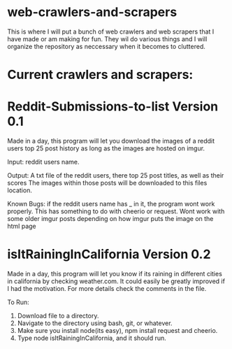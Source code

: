 # web-crawlers-and-scrapers

This is where I will put a bunch of web crawlers and web scrapers that I have made or am making for fun. They wil do various things and I will organize the repository as neccessary when it becomes to cluttered.

# Current crawlers and scrapers:

# Reddit-Submissions-to-list Version 0.1

Made in a day, this program will let you download the images of a reddit users top 25 post history
as long as the images are hosted on imgur.

Input: reddit users name.

Output: A txt file of the reddit users, there top 25 post titles, as well as their scores
        The images within those posts will be downloaded to this files location.

Known Bugs: if the reddit users name has _ in it, the program wont work properly. This has something to do
      with cheerio or request.
      Wont work with some older imgur posts depending on how imgur puts the image on the html page

# isItRainingInCalifornia Version 0.2

Made in a day, this program will let you know if its raining in different cities in california
by checking weather.com. It could easily be greatly improved if I had the motivation. For more details check the comments in the file.

To Run:
1. Download file to a directory.
2. Navigate to the directory using bash, git, or whatever.
3. Make sure you install node(its easy), npm install request and cheerio.
4. Type node isItRainingInCalifornia, and it should run.
